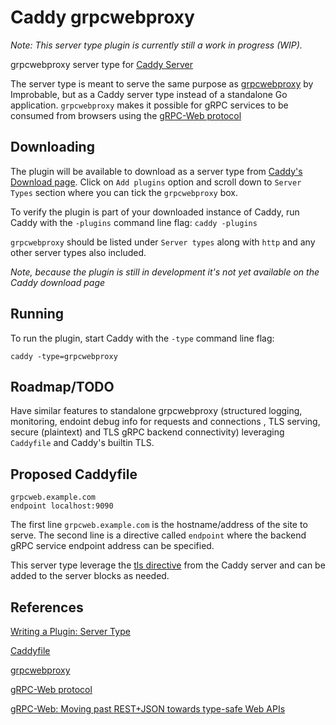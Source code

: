 # Caddy grpcwebproxy #

*Note: This server type plugin is  currently still a work in progress (WIP).*

grpcwebproxy server type for [Caddy Server](https://github.com/mholt/caddy)

The server type is meant to serve the same purpose as [grpcwebproxy](https://github.com/improbable-eng/grpc-web/tree/master/go/grpcwebproxy) by Improbable, but as a Caddy server type instead of a standalone Go application.
`grpcwebproxy` makes it possible for gRPC services to be consumed from browsers using the [gRPC-Web protocol](https://github.com/grpc/grpc/blob/master/doc/PROTOCOL-WEB.md)


## Downloading

The plugin will be available to download as a server type from [Caddy's Download page](https://caddyserver.com/download).
Click on `Add plugins` option and scroll down to `Server Types` section where you can tick the `grpcwebproxy` box.

To verify the plugin is part of your downloaded instance of Caddy, run Caddy with the `-plugins` command line flag:
`caddy -plugins`

`grpcwebproxy` should be listed under `Server types` along with `http` and any other server types also included.

*Note, because the plugin is still in development it's not yet available on the Caddy download page*

## Running

To run the plugin, start Caddy with the `-type` command line flag:

`caddy -type=grpcwebproxy`  

## Roadmap/TODO 

Have similar features to standalone grpcwebproxy (structured logging, monitoring, endoint debug info for requests and connections , TLS serving, secure (plaintext) and TLS gRPC backend connectivity) leveraging `Caddyfile` and Caddy's builtin TLS.

## Proposed Caddyfile 

```
grpcweb.example.com 
endpoint localhost:9090
```

The first line `grpcweb.example.com` is the hostname/address of the site to serve.
The second line is a directive called `endpoint` where the backend gRPC service endpoint address can be specified.

This server type leverage the [tls directive](https://caddyserver.com/docs/tls) from the Caddy server and can be added to the server blocks as needed. 

## References ##

[Writing a Plugin: Server Type](https://github.com/mholt/caddy/wiki/Writing-a-Plugin:-Server-Type)

[Caddyfile](https://caddyserver.com/tutorial/caddyfile)

[grpcwebproxy](https://github.com/improbable-eng/grpc-web/tree/master/go/grpcwebproxy)

[gRPC-Web protocol](https://github.com/grpc/grpc/blob/master/doc/PROTOCOL-WEB.md)

[gRPC-Web: Moving past REST+JSON towards type-safe Web APIs](https://spatialos.improbable.io/games/grpc-web-moving-past-restjson-towards-type-safe-web-apis)


